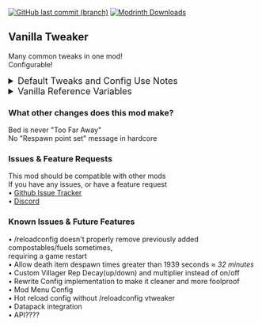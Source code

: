 [![GitHub last commit (branch)](https://img.shields.io/github/last-commit/BananaPuppy/VanillaTweaker/master?style=for-the-badge&logo=github&logoColor=%23181717&label=Github)](https://github.com/BananaPuppy/VanillaTweaker)
[![Modrinth Downloads](https://img.shields.io/modrinth/dt/YkgyoOwX?style=for-the-badge&logo=modrinth&logoColor=%2300AF5C&label=Modrinth)](https://modrinth.com/mod/vanilla-tweaker)

## Vanilla Tweaker
Many common tweaks in one mod!<br>
Configurable!

<details>
<summary style="font-size:18px">
Default Tweaks and Config Use Notes
</summary>
To reload config <b><i>/reloadconfig vtweaker</i></b><br><br>

<b>Compost</b><br>
• Rotten Flesh 10%, Glistening Melon Slice 50%, Poisonous Potato 30%<br>
• <i>NOTE: "-minecraft:item" is the format for removing</i><br>
<b>Fuel</b><br>
• Magma Block 1600 <i>seconds</i><br>
• <i>NOTE: "-minecraft:item" is the format for removing</i><br>
<b>Shield Delay</b><br>
• 0 <i>ticks</i><br>
<b>Death Item Despawn</b><br>
• 1800 <i>seconds</i><br>
<b>disableVillagerRepDecay</b><br>
• true<br>
<b>Silktouch Mob Spawners</b><br>
• true<br>
<b>Right Click Harvest</b><br>
• true
</details>

<details>
<summary style="font-size:18px">
Vanilla Reference Variables
</summary>
<b>Shield Delay</b><br>
• 5<br>
<b>Death Item Despawn</b><br>
• 300 seconds<br>
• NEVER despawn >= 1940 seconds
</details>

### What other changes does this mod make?
Bed is never "Too Far Away"<br>
No "Respawn point set" message in hardcore

### Issues & Feature Requests
This mod should be compatible with other mods<br>
If you have any issues, or have a feature request<br>
• [Github Issue Tracker](https://github.com/BananaPuppy/VanillaTweaker/issues/new/choose)<br>
• [Discord](https://discord.gg/6fb4sQjQwk)

### Known Issues & Future Features
• /reloadconfig doesn't properly remove previously added compostables/fuels sometimes,<br>
requiring a game restart<br>
• Allow death item despawn times greater than 1939 seconds *≈ 32 minutes*<br>
• Custom Villager Rep Decay(up/down) and multiplier instead of on/off<br>
• Rewrite Config implementation to make it cleaner and more foolproof<br>
• Mod Menu Config<br>
• Hot reload config without /reloadconfig vtweaker<br>
• Datapack integration<br>
• API????<br>
